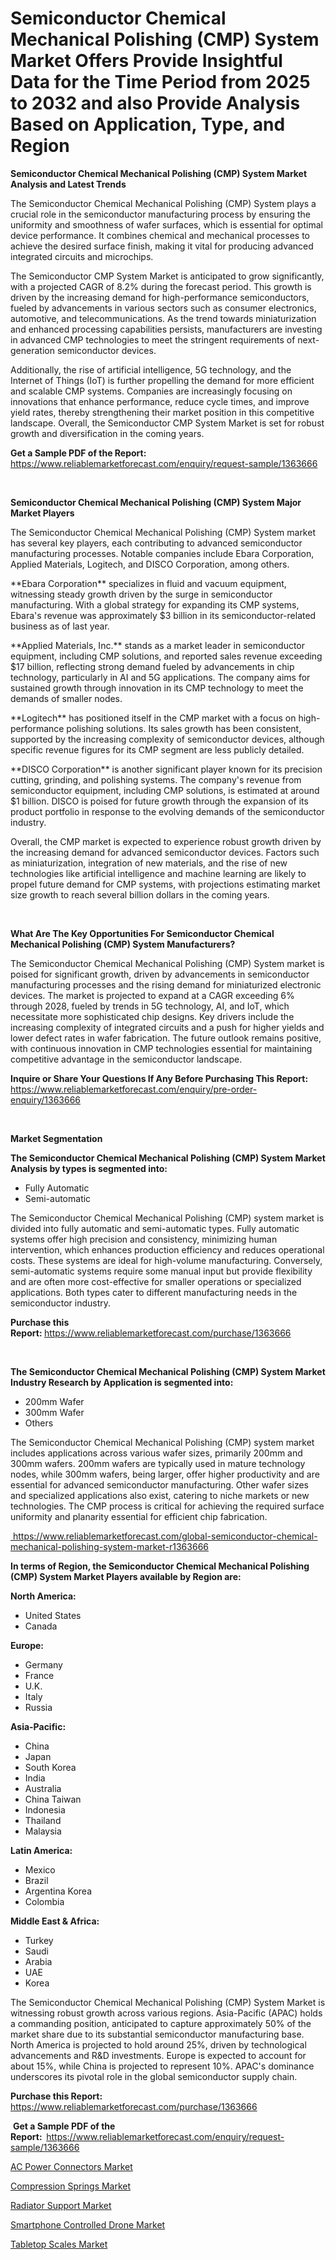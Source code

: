 <p><h1>Semiconductor Chemical Mechanical Polishing (CMP) System Market Offers Provide Insightful Data for the Time Period from 2025 to 2032 and also Provide Analysis Based on Application, Type, and Region</h1></p><p><strong>Semiconductor Chemical Mechanical Polishing (CMP) System Market Analysis and Latest Trends</strong></p>
<p><p>The Semiconductor Chemical Mechanical Polishing (CMP) System plays a crucial role in the semiconductor manufacturing process by ensuring the uniformity and smoothness of wafer surfaces, which is essential for optimal device performance. It combines chemical and mechanical processes to achieve the desired surface finish, making it vital for producing advanced integrated circuits and microchips.</p><p>The Semiconductor CMP System Market is anticipated to grow significantly, with a projected CAGR of 8.2% during the forecast period. This growth is driven by the increasing demand for high-performance semiconductors, fueled by advancements in various sectors such as consumer electronics, automotive, and telecommunications. As the trend towards miniaturization and enhanced processing capabilities persists, manufacturers are investing in advanced CMP technologies to meet the stringent requirements of next-generation semiconductor devices.</p><p>Additionally, the rise of artificial intelligence, 5G technology, and the Internet of Things (IoT) is further propelling the demand for more efficient and scalable CMP systems. Companies are increasingly focusing on innovations that enhance performance, reduce cycle times, and improve yield rates, thereby strengthening their market position in this competitive landscape. Overall, the Semiconductor CMP System Market is set for robust growth and diversification in the coming years.</p></p>
<p><strong>Get a Sample PDF of the Report:&nbsp;</strong> <a href="https://www.reliablemarketforecast.com/enquiry/request-sample/1363666?utm_campaign=2038&utm_medium=2&utm_source=Github&utm_content=ia&utm_term=28022025&utm_id=semiconductor-chemical-mechanical-polishing-cmp-system">https://www.reliablemarketforecast.com/enquiry/request-sample/1363666</a></p>
<p>&nbsp;</p>
<p><strong>Semiconductor Chemical Mechanical Polishing (CMP) System Major Market Players</strong></p>
<p><p>The Semiconductor Chemical Mechanical Polishing (CMP) System market has several key players, each contributing to advanced semiconductor manufacturing processes. Notable companies include Ebara Corporation, Applied Materials, Logitech, and DISCO Corporation, among others.</p><p>**Ebara Corporation** specializes in fluid and vacuum equipment, witnessing steady growth driven by the surge in semiconductor manufacturing. With a global strategy for expanding its CMP systems, Ebara's revenue was approximately $3 billion in its semiconductor-related business as of last year.</p><p>**Applied Materials, Inc.** stands as a market leader in semiconductor equipment, including CMP solutions, and reported sales revenue exceeding $17 billion, reflecting strong demand fueled by advancements in chip technology, particularly in AI and 5G applications. The company aims for sustained growth through innovation in its CMP technology to meet the demands of smaller nodes.</p><p>**Logitech** has positioned itself in the CMP market with a focus on high-performance polishing solutions. Its sales growth has been consistent, supported by the increasing complexity of semiconductor devices, although specific revenue figures for its CMP segment are less publicly detailed.</p><p>**DISCO Corporation** is another significant player known for its precision cutting, grinding, and polishing systems. The company's revenue from semiconductor equipment, including CMP solutions, is estimated at around $1 billion. DISCO is poised for future growth through the expansion of its product portfolio in response to the evolving demands of the semiconductor industry.</p><p>Overall, the CMP market is expected to experience robust growth driven by the increasing demand for advanced semiconductor devices. Factors such as miniaturization, integration of new materials, and the rise of new technologies like artificial intelligence and machine learning are likely to propel future demand for CMP systems, with projections estimating market size growth to reach several billion dollars in the coming years.</p></p>
<p>&nbsp;</p>
<p><strong>What Are The Key Opportunities For Semiconductor Chemical Mechanical Polishing (CMP) System Manufacturers?</strong></p>
<p><p>The Semiconductor Chemical Mechanical Polishing (CMP) System market is poised for significant growth, driven by advancements in semiconductor manufacturing processes and the rising demand for miniaturized electronic devices. The market is projected to expand at a CAGR exceeding 6% through 2028, fueled by trends in 5G technology, AI, and IoT, which necessitate more sophisticated chip designs. Key drivers include the increasing complexity of integrated circuits and a push for higher yields and lower defect rates in wafer fabrication. The future outlook remains positive, with continuous innovation in CMP technologies essential for maintaining competitive advantage in the semiconductor landscape.</p></p>
<p><strong>Inquire or Share Your Questions If Any Before Purchasing This Report:</strong> <a href="https://www.reliablemarketforecast.com/enquiry/pre-order-enquiry/1363666?utm_campaign=2038&utm_medium=2&utm_source=Github&utm_content=ia&utm_term=28022025&utm_id=semiconductor-chemical-mechanical-polishing-cmp-system">https://www.reliablemarketforecast.com/enquiry/pre-order-enquiry/1363666</a></p>
<p>&nbsp;</p>
<p><strong>Market Segmentation</strong></p>
<p><strong>The Semiconductor Chemical Mechanical Polishing (CMP) System Market Analysis by types is segmented into:</strong></p>
<p><ul><li>Fully Automatic</li><li>Semi-automatic</li></ul></p>
<p><p>The Semiconductor Chemical Mechanical Polishing (CMP) system market is divided into fully automatic and semi-automatic types. Fully automatic systems offer high precision and consistency, minimizing human intervention, which enhances production efficiency and reduces operational costs. These systems are ideal for high-volume manufacturing. Conversely, semi-automatic systems require some manual input but provide flexibility and are often more cost-effective for smaller operations or specialized applications. Both types cater to different manufacturing needs in the semiconductor industry.</p></p>
<p><strong>Purchase this Report:&nbsp;</strong><a href="https://www.reliablemarketforecast.com/purchase/1363666?utm_campaign=2038&utm_medium=2&utm_source=Github&utm_content=ia&utm_term=28022025&utm_id=semiconductor-chemical-mechanical-polishing-cmp-system">https://www.reliablemarketforecast.com/purchase/1363666</a></p>
<p>&nbsp;</p>
<p><strong>The Semiconductor Chemical Mechanical Polishing (CMP) System Market Industry Research by Application is segmented into:</strong></p>
<p><ul><li>200mm Wafer</li><li>300mm Wafer</li><li>Others</li></ul></p>
<p><p>The Semiconductor Chemical Mechanical Polishing (CMP) system market includes applications across various wafer sizes, primarily 200mm and 300mm wafers. 200mm wafers are typically used in mature technology nodes, while 300mm wafers, being larger, offer higher productivity and are essential for advanced semiconductor manufacturing. Other wafer sizes and specialized applications also exist, catering to niche markets or new technologies. The CMP process is critical for achieving the required surface uniformity and planarity essential for efficient chip fabrication.</p></p>
<p><a href="https://www.reliablemarketforecast.com/global-semiconductor-chemical-mechanical-polishing-system-market-r1363666?utm_campaign=2038&utm_medium=2&utm_source=Github&utm_content=ia&utm_term=28022025&utm_id=semiconductor-chemical-mechanical-polishing-cmp-system">&nbsp;https://www.reliablemarketforecast.com/global-semiconductor-chemical-mechanical-polishing-system-market-r1363666</a></p>
<p><strong>In terms of Region, the Semiconductor Chemical Mechanical Polishing (CMP) System Market Players available by Region are:</strong></p>
<p>
    <p> <strong> North America: </strong>
        <ul>
            <li>United States</li>
            <li>Canada</li>
        </ul>
        </p> 
    <p> <strong> Europe: </strong>
        <ul>
            <li>Germany</li>
            <li>France</li>
            <li>U.K.</li>
            <li>Italy</li>
            <li>Russia</li>
        </ul>
        </p> 
    <p> <strong> Asia-Pacific: </strong>
        <ul>
            <li>China</li>
            <li>Japan</li>
            <li>South Korea</li>
            <li>India</li>
            <li>Australia</li>
            <li>China Taiwan</li>
            <li>Indonesia</li>
            <li>Thailand</li>
            <li>Malaysia</li>
        </ul>
        </p> 
    <p> <strong> Latin America: </strong>
        <ul>
            <li>Mexico</li>
            <li>Brazil</li>
            <li>Argentina Korea</li>
            <li>Colombia</li>
        </ul>
        </p> 
    <p> <strong> Middle East & Africa: </strong>
        <ul>
            <li>Turkey</li>
            <li>Saudi</li>
            <li>Arabia</li>
            <li>UAE</li>
            <li>Korea</li>
        </ul>
    </p>
    </p>
<p><p>The Semiconductor Chemical Mechanical Polishing (CMP) System Market is witnessing robust growth across various regions. Asia-Pacific (APAC) holds a commanding position, anticipated to capture approximately 50% of the market share due to its substantial semiconductor manufacturing base. North America is projected to hold around 25%, driven by technological advancements and R&D investments. Europe is expected to account for about 15%, while China is projected to represent 10%. APAC's dominance underscores its pivotal role in the global semiconductor supply chain.</p></p>
<p><strong>Purchase this Report: </strong><a href="https://www.reliablemarketforecast.com/purchase/1363666?utm_campaign=2038&utm_medium=2&utm_source=Github&utm_content=ia&utm_term=28022025&utm_id=semiconductor-chemical-mechanical-polishing-cmp-system">https://www.reliablemarketforecast.com/purchase/1363666</a></p>
<p>&nbsp;<strong>Get a Sample PDF of the Report:&nbsp;&nbsp;</strong><a href="https://www.reliablemarketforecast.com/enquiry/request-sample/1363666?utm_campaign=2038&utm_medium=2&utm_source=Github&utm_content=ia&utm_term=28022025&utm_id=semiconductor-chemical-mechanical-polishing-cmp-system">https://www.reliablemarketforecast.com/enquiry/request-sample/1363666</a></p>
<p><strong></strong></p>
<p><p><a href="https://github.com/mcfred89/Market-Research-Report-List-1/blob/main/ac-power-connectors-market.md?utm_campaign=2038&utm_medium=2&utm_source=Github&utm_content=ia&utm_term=28022025&utm_id=semiconductor-chemical-mechanical-polishing-cmp-system">AC Power Connectors Market</a></p><p><a href="https://github.com/comasnickie/Market-Research-Report-List-1/blob/main/compression-springs-market.md?utm_campaign=2038&utm_medium=2&utm_source=Github&utm_content=ia&utm_term=28022025&utm_id=semiconductor-chemical-mechanical-polishing-cmp-system">Compression Springs Market</a></p><p><a href="https://github.com/toldenargelia86/Market-Research-Report-List-1/blob/main/radiator-support-market.md?utm_campaign=2038&utm_medium=2&utm_source=Github&utm_content=ia&utm_term=28022025&utm_id=semiconductor-chemical-mechanical-polishing-cmp-system">Radiator Support Market</a></p><p><a href="https://github.com/ezahdyre/Market-Research-Report-List-1/blob/main/smartphone-controlled-drone-market.md?utm_campaign=2038&utm_medium=2&utm_source=Github&utm_content=ia&utm_term=28022025&utm_id=semiconductor-chemical-mechanical-polishing-cmp-system">Smartphone Controlled Drone Market</a></p><p><a href="https://github.com/tashiafun920/Market-Research-Report-List-1/blob/main/tabletop-scales-market.md?utm_campaign=2038&utm_medium=2&utm_source=Github&utm_content=ia&utm_term=28022025&utm_id=semiconductor-chemical-mechanical-polishing-cmp-system">Tabletop Scales Market</a></p></p>
